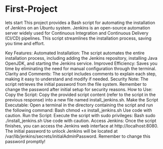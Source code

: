 # First-Project
lets start
This project provides a Bash script for automating the installation of Jenkins on an Ubuntu system. Jenkins is an open-source automation server widely used for Continuous Integration and Continuous Delivery (CI/CD) pipelines. This script streamlines the installation process, saving you time and effort.

Key Features:
Automated Installation:
The script automates the entire installation process, including adding the Jenkins repository, installing Java OpenJDK, and starting the Jenkins service.
Improved Efficiency:
Saves you time by eliminating the need for manual configuration through the terminal.
Clarity and Comments:
The script includes comments to explain each step, making it easy to understand and modify if needed.
Security Note:
The script retrieves the initial password from the file system. Remember to change the password after initial setup for security reasons.
How to Use:
Copy the Script:
Copy the provided script content (refer to the script in the previous response) into a new file named install_jenkins.sh.
Make the Script Executable: Open a terminal in the directory containing the script and run the following command:
Bash
chmod +x install_jenkins.sh
Use code with caution.
Run the Script: Execute the script with sudo privileges:
Bash
sudo ./install_jenkins.sh
Use code with caution.
Access Jenkins: Once the script finishes, you can access the Jenkins web interface at http://localhost:8080. The initial password to unlock Jenkins will be located at /var/lib/jenkins/secrets/initialAdminPassword. Remember to change this password promptly!
